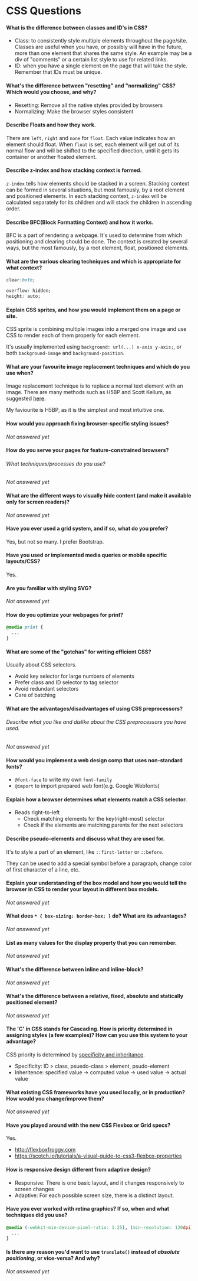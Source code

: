 # CSS Questions

#### What is the difference between classes and ID's in CSS?

- Class: to consistently style multiple elements throughout the page/site. Classes are useful when you have, or possibly will have in the future, more than one element that shares the same style. An example may be a div of "comments" or a certain list style to use for related links.
- ID: when you have a single element on the page that will take the style. Remember that IDs must be unique. 

#### What's the difference between "resetting" and "normalizing" CSS? Which would you choose, and why?

- Resetting: Remove all the native styles provided by browsers
- Normalizing: Make the browser styles consistent

#### Describe Floats and how they work.

There are `left`, `right` and `none` for `float`. Each value indicates how an
element should float. When `float` is set, each element will get out of its
normal flow and will be shifted to the specified direction, until it gets its
container or another floated element.

#### Describe z-index and how stacking context is formed.

`z-index` tells how elements should be stacked in a screen. Stacking context
can be formed in several situations, but most famously, by a root element and
positioned elements. In each stacking context, `z-index` will be calculated
separately for its children and will stack the children in ascending order.

#### Describe BFC(Block Formatting Context) and how it works.

BFC is a part of rendering a webpage. It's used to determine from which
positioning and clearing should be done. The context is created by several
ways, but the most famously, by a root element, float, positioned elements.

#### What are the various clearing techniques and which is appropriate for what context?

```css
clear:both;
```

```css
overflow: hidden;
height: auto;
```

#### Explain CSS sprites, and how you would implement them on a page or site.

CSS sprite is combining multiple images into a merged one image and use CSS to
render each of them properly for each element.

It's usually implemented using `background: url(...) x-axis y-axis;`, or
both `background-image` and `background-position`.

#### What are your favourite image replacement techniques and which do you use when?

Image replacement technique is to replace a normal text element with an image.
There are many methods such as H5BP and Scott Kellum, as suggested [here](https://css-tricks.com/the-image-replacement-museum/).

My faviourite is H5BP, as it is the simplest and most intuitive one.

#### How would you approach fixing browser-specific styling issues?

*Not answered yet*

#### How do you serve your pages for feature-constrained browsers?
###### What techniques/processes do you use?

*Not answered yet*

#### What are the different ways to visually hide content (and make it available only for screen readers)?

*Not answered yet*

#### Have you ever used a grid system, and if so, what do you prefer?

Yes, but not so many. I prefer Bootstrap.

#### Have you used or implemented media queries or mobile specific layouts/CSS?

Yes.

#### Are you familiar with styling SVG?

*Not answered yet*

#### How do you optimize your webpages for print?

```css
@media print {
  ...
}
```

#### What are some of the "gotchas" for writing efficient CSS?

Usually about CSS selectors.

- Avoid key selector for large numbers of elements
- Prefer class and ID selector to tag selector
- Avoid redundant selectors
- Care of batching

#### What are the advantages/disadvantages of using CSS preprocessors?
###### Describe what you like and dislike about the CSS preprocessors you have used.

*Not answered yet*

#### How would you implement a web design comp that uses non-standard fonts?

- `@font-face` to write my own `font-family`
- `@import` to import prepared web font(e.g. Google Webfonts)

#### Explain how a browser determines what elements match a CSS selector.

- Reads right-to-left
  - Check matching elements for the key(right-most) selector
  - Check if the elements are matching parents for the next selectors

#### Describe pseudo-elements and discuss what they are used for.

It's to style a part of an element, like `::first-letter` or `::before`.

They can be used to add a special symbol before a paragraph, change color of
first character of a line, etc.

#### Explain your understanding of the box model and how you would tell the browser in CSS to render your layout in different box models.

*Not answered yet*

#### What does ```* { box-sizing: border-box; }``` do? What are its advantages?

*Not answered yet*

#### List as many values for the display property that you can remember.

*Not answered yet*

#### What's the difference between inline and inline-block?

*Not answered yet*

#### What's the difference between a relative, fixed, absolute and statically positioned element?

*Not answered yet*

#### The 'C' in CSS stands for Cascading.  How is priority determined in assigning styles (a few examples)?  How can you use this system to your advantage?

CSS priority is determined by [specificity and inheritance](https://www.smashingmagazine.com/2010/04/css-specificity-and-inheritance/).

- Specificity: ID > class, psuedo-class > element, psudo-element
- Inheritence: specified value → computed value → used value → actual value

#### What existing CSS frameworks have you used locally, or in production? How would you change/improve them?

*Not answered yet*

#### Have you played around with the new CSS Flexbox or Grid specs?

Yes.

- http://flexboxfroggy.com
- https://scotch.io/tutorials/a-visual-guide-to-css3-flexbox-properties

#### How is responsive design different from adaptive design?

- Responsive: There is one basic layout, and it changes responsively to
  screen changes
- Adaptive: For each possible screen size, there is a distinct layout.

#### Have you ever worked with retina graphics? If so, when and what techniques did you use?

```css
@media (-webkit-min-device-pixel-ratio: 1.25), (min-resolution: 120dpi) {
  ...
}
```

#### Is there any reason you'd want to use `translate()` instead of *absolute positioning*, or vice-versa? And why?

*Not answered yet*
